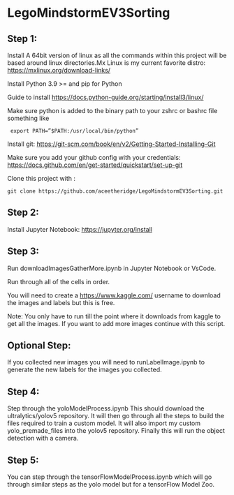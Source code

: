 # LegoMindstormEV3Sorting



## Step 1: 

Install A 64bit version of linux as all the commands within this project will be based around linux directories.Mx Linux is my current favorite distro: https://mxlinux.org/download-links/


Install Python 3.9 >= and pip for Python


Guide to install
https://docs.python-guide.org/starting/install3/linux/

Make sure python is added to the binary path to your zshrc or bashrc file something like

``` export PATH=”$PATH:/usr/local/bin/python”```

Install git: https://git-scm.com/book/en/v2/Getting-Started-Installing-Git

Make sure you add your github config with your credentials: https://docs.github.com/en/get-started/quickstart/set-up-git

Clone this project with :

```git clone https://github.com/aceetheridge/LegoMindstormEV3Sorting.git```

## Step 2:

Install Jupyter Notebook: https://jupyter.org/install

## Step 3:
Run downloadImagesGatherMore.ipynb in Jupyter Notebook or VsCode.

Run through all of the cells in order.

You will need to create a https://www.kaggle.com/ username to download the images and labels but this is free.

Note: You only have to run till the point where it downloads from kaggle to get all the images. If you want to add more images continue with this script.

## Optional Step:
If you collected new images you will need to runLabelImage.ipynb to generate the new labels for the images you collected.

## Step 4:
Step through the yoloModelProcess.ipynb
This should download the ultralytics/yolov5 repository.
It will then go through all the steps to build the files required to train a custom model. It will also import my custom yolo_premade_files into the yolov5 repository. Finally this will run the object detection with a camera.

## Step 5:
You can step through the tensorFlowModelProcess.ipynb which will go through similar steps as the yolo model but for a tensorFlow Model Zoo.






